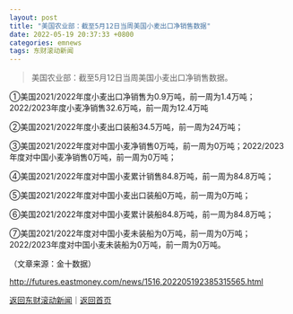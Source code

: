 ```yaml
---
layout: post
title: "美国农业部：截至5月12日当周美国小麦出口净销售数据"
date: 2022-05-19 20:37:33 +0800
categories: emnews
tags: 东财滚动新闻
---
```

> 美国农业部：截至5月12日当周美国小麦出口净销售数据。

<p>①美国2021/2022年度小麦出口净销售为0.9万吨，前一周为1.4万吨；2022/2023年度小麦净销售32.6万吨，前一周为12.4万吨</p>
 <p>②美国2021/2022年度小麦出口装船34.5万吨，前一周为24万吨；</p>
 <p>③美国2021/2022年度对中国小麦净销售0万吨，前一周为0万吨；2022/2023年度对中国小麦净销售0万吨，前一周为0万吨；</p>
 <p>④美国2021/2022年度对中国小麦累计销售84.8万吨，前一周为84.8万吨；</p>
 <p>⑤美国2021/2022年度对中国小麦出口装船0万吨，前一周为0万吨；</p>
 <p>⑥美国2021/2022年度对中国小麦累计装船84.8万吨，前一周为84.8万吨；</p>
 <p>⑦美国2021/2022年度对中国小麦未装船为0万吨，前一周为0万吨；2022/2023年度对中国小麦未装船为0万吨，前一周为0万吨。</p><p class="em_media">（文章来源：金十数据）</p>

<http://futures.eastmoney.com/news/1516,202205192385315565.html>

[返回东财滚动新闻](//finews.withounder.com/emnews/)｜[返回首页](//finews.withounder.com/)